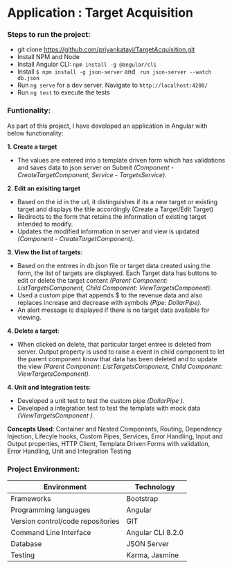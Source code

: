 # Application : Target Acquisition

### Steps to run the project:
- git clone https://github.com/priyankatayi/TargetAcquisition.git
- Install NPM and Node
- Install Angular CLI: `npm install -g @angular/cli`
- Install `$ npm install -g json-server` and ` run json-server --watch db.json`
- Run `ng serve` for a dev server. Navigate to `http://localhost:4200/`
- Run `ng test` to execute the tests

### Funtionality:

As part of this project, I have developed an application in Angular with below functionality:

**1. Create a target**
- The values are entered into a template driven form which has validations 		and saves data to json server on Submit *(Component - CreateTargetComponent,  Service - TargetsService).*

**2. Edit an exisiting target**
-  Based on the id in the url, it distinguishes if its a new target or existing target and displays the title accordingly (Create a Target/Edit Target)
- Redirects to the form that retains the information of existing target intended to modify.
- Updates the modified information in server and view is updated *(Component - CreateTargetComponent).*

**3. View the list of targets**:
- Based on the entrees in db.json file or target data created using the form, the list of targets are displayed. Each Target data has buttons to edit or delete the target content *(Parent Component: ListTargetsComponent, Child Component: ViewTargetsComponent).*
- Used a custom pipe that appends $ to the revenue data and also replaces increase and decrease with symbols *(Pipe: DollarPipe).*
- An alert message is displayed if there is no target data available for viewing.

**4. Delete a target**:
- When clicked on delete, that particular target entree is deleted from server. Output property is used to raise a event in child component to let the parent component know that data has been deleted and to update the view *(Parent Component: ListTargetsComponent, Child Component: ViewTargetsComponent).*

**4. Unit and Integration tests**:
- Developed a unit test to test the custom pipe *(DollarPipe ).*
- Developed a integration test to test the template with mock data 
*(ViewTargetsComponent ).*

**Concepts Used**: Container and Nested Components, Routing, Dependency Injection, Lifecyle hooks, Custom Pipes, Services, Error Handling, Input and Output properties, HTTP Client, Template Driven Forms with validation, Error Handling, Unit and Integration Testing

### Project Environment:
Environment | Technology
------------ | -------------
Frameworks | Bootstrap
Programming languages | Angular
Version control/code repositories | GIT
Command Line Interface | Angular CLI 8.2.0
Database| JSON Server
Testing| Karma, Jasmine
